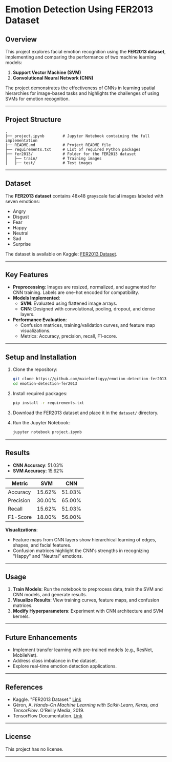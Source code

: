 # **Emotion Detection Using FER2013 Dataset**

## **Overview**
This project explores facial emotion recognition using the **FER2013 dataset**, implementing and comparing the performance of two machine learning models:
1. **Support Vector Machine (SVM)**  
2. **Convolutional Neural Network (CNN)**  

The project demonstrates the effectiveness of CNNs in learning spatial hierarchies for image-based tasks and highlights the challenges of using SVMs for emotion recognition.

---

## **Project Structure**
```
.
├── project.ipynb        # Jupyter Notebook containing the full implementation
├── README.md            # Project README file
├── requirements.txt     # List of required Python packages
├── fer2013/             # Folder for the FER2013 dataset
│   ├── train/           # Training images
│   ├── test/            # Test images

```

---

## **Dataset**
The **FER2013 dataset** contains 48x48 grayscale facial images labeled with seven emotions:
- Angry
- Disgust
- Fear
- Happy
- Neutral
- Sad
- Surprise  

The dataset is available on Kaggle: [FER2013 Dataset](https://www.kaggle.com/datasets/msambare/fer2013).

---

## **Key Features**
- **Preprocessing**: Images are resized, normalized, and augmented for CNN training. Labels are one-hot encoded for compatibility.
- **Models Implemented**:
  - **SVM**: Evaluated using flattened image arrays.
  - **CNN**: Designed with convolutional, pooling, dropout, and dense layers.
- **Performance Evaluation**:
  - Confusion matrices, training/validation curves, and feature map visualizations.
  - Metrics: Accuracy, precision, recall, F1-score.

---

## **Setup and Installation**
1. Clone the repository:
   ```bash
   git clone https://github.com/maielmeligyy/emotion-detection-fer2013.git
   cd emotion-detection-fer2013
   ```

2. Install required packages:
   ```bash
   pip install -r requirements.txt
   ```

3. Download the FER2013 dataset and place it in the `dataset/` directory.

4. Run the Jupyter Notebook:
   ```bash
   jupyter notebook project.ipynb
   ```

---

## **Results**
- **CNN Accuracy**: 51.03%  
- **SVM Accuracy**: 15.62%  

| Metric      | SVM     | CNN     |
|-------------|---------|---------|
| Accuracy    | 15.62%  | 51.03%  |
| Precision   | 30.00%  | 65.00%  |
| Recall      | 15.62%  | 51.03%  |
| F1-Score    | 18.00%  | 56.00%  |

**Visualizations**:
- Feature maps from CNN layers show hierarchical learning of edges, shapes, and facial features.
- Confusion matrices highlight the CNN's strengths in recognizing "Happy" and "Neutral" emotions.

---

## **Usage**
1. **Train Models**: Run the notebook to preprocess data, train the SVM and CNN models, and generate results.
2. **Visualize Results**: View training curves, feature maps, and confusion matrices.
3. **Modify Hyperparameters**: Experiment with CNN architecture and SVM kernels.

---

## **Future Enhancements**
- Implement transfer learning with pre-trained models (e.g., ResNet, MobileNet).
- Address class imbalance in the dataset.
- Explore real-time emotion detection applications.

---

## **References**
- Kaggle. "FER2013 Dataset." [Link](https://www.kaggle.com/datasets/msambare/fer2013)
- Géron, A. *Hands-On Machine Learning with Scikit-Learn, Keras, and TensorFlow*. O'Reilly Media, 2019.
- TensorFlow Documentation. [Link](https://www.tensorflow.org)

---

## **License**
This project has no license.

---
